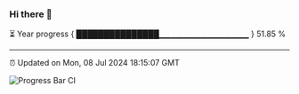### Hi there 👋

⏳ Year progress { ███████████████▁▁▁▁▁▁▁▁▁▁▁▁▁▁▁ } 51.85 %

---

⏰ Updated on Mon, 08 Jul 2024 18:15:07 GMT

![Progress Bar CI](https://github.com/code-lakshay/GitHub-Actions-Demo/workflows/Progress%20Bar%20CI/badge.svg)

